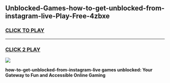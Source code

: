 
## Unblocked-Games-how-to-get-unblocked-from-instagram-live-Play-Free-4zbxe
<h3>
<a href="https://premium76.site?title=how-to-get-unblocked-from-instagram-live&ref=23A">CLICK TO PLAY</a></h3>
<hr>

<h3>
<a href="https://premium76.site?title=how-to-get-unblocked-from-instagram-live&ref=23A">CLICK 2 PLAY</a>
  
</h3>

<a href="https://premium76.site?title=how-to-get-unblocked-from-instagram-live&ref=23A"><img src="https://clearcache.store/games.png"></a>


**how-to-get-unblocked-from-instagram-live games unblocked: Your Gateway to Fun and Accessible Online Gaming**
